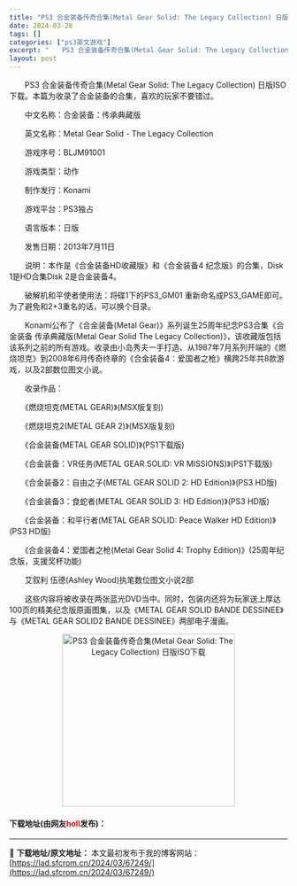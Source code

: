 ```yaml
---
title: "PS3 合金装备传奇合集(Metal Gear Solid: The Legacy Collection) 日版ISO下载"
date: 2024-03-28
tags: []
categories: ["ps3英文游戏"]
excerpt: "　　PS3 合金装备传奇合集(Metal Gear Solid: The Legacy Collection) 日版ISO下载。本篇为收录了合金装备的合集，喜欢的玩家不要错过。 　　中文名称：合金装备：传承典藏版 　　英文名称：Metal Gear Solid - The Legacy Collec&hellip;"
layout: post
---
```


 <p>　　PS3 合金装备传奇合集(Metal Gear Solid: The Legacy Collection) 日版ISO下载。本篇为收录了合金装备的合集，喜欢的玩家不要错过。</p> <p>　　中文名称：合金装备：传承典藏版</p> <p>　　英文名称：Metal Gear Solid - The Legacy Collection</p> <p>　　游戏序号：BLJM91001</p> <p>　　游戏类型：动作</p> <p>　　制作发行：Konami</p> <p>　　游戏平台：PS3独占</p> <p>　　语言版本：日版</p> <p>　　发售日期：2013年7月11日</p> <p>　　说明：本作是《合金装备HD收藏版》和《合金装备4 纪念版》的合集，Disk 1是HD合集Disk 2是合金装备4。</p> <p>　　破解机和平使者使用法：将碟1下的PS3_GM01 重新命名成PS3_GAME即可。为了避免和2+3重名的话，可以换个目录。</p> <p>　　Konami公布了《合金装备(Metal Gear)》系列诞生25周年纪念PS3合集《合金装备 传承典藏版(Metal Gear Solid The Legacy Collection)》，该收藏版包括该系列之前的所有游戏。收录由小岛秀夫一手打造、从1987年7月系列开端的《燃烧坦克》到2008年6月传奇终章的《合金装备4：爱国者之枪》横跨25年共8款游戏，以及2部数位图文小说。</p> <p>　　收录作品：</p> <p>　　《燃烧坦克(METAL GEAR)》(MSX版复刻)</p> <p>　　《燃烧坦克2(METAL GEAR 2)》(MSX版复刻)</p> <p>　　《合金装备(METAL GEAR SOLID)》(PS1下载版)</p> <p>　　《合金装备：VR任务(METAL GEAR SOLID: VR MISSIONS)》(PS1下载版)</p> <p>　　《合金装备2：自由之子(METAL GEAR SOLID 2: HD Edition)》(PS3 HD版)</p> <p>　　《合金装备3：食蛇者(METAL GEAR SOLID 3: HD Edition)》(PS3 HD版)</p> <p>　　《合金装备：和平行者(METAL GEAR SOLID: Peace Walker HD Edition)》(PS3 HD版)</p> <p>　　《合金装备4：爱国者之枪(Metal Gear Solid 4: Trophy Edition)》(25周年纪念版，支援奖杯功能)</p> <p>　　艾叙利 伍德(Ashley Wood)执笔数位图文小说2部</p> <p>　　这些内容将被收录在两张蓝光DVD当中。同时，包装内还将为玩家送上厚达100页的精美纪念版原画图集，以及《METAL GEAR SOLID BANDE DESSINEE》与《METAL GEAR SOLID2 BANDE DESSINEE》两部电子漫画。</p> <p align="center"><img align="" border="0" src="https://lad.sfcrom.cn/wp-content/uploads/2024/03/20240328_6605210d6f1bb.jpg" width="312" alt="PS3 合金装备传奇合集(Metal Gear Solid: The Legacy Collection) 日版ISO下载" /></p> <p><h4>下载地址(由网友<font color="red">holl</font>发布)：</h4></p> 

---
📖 **下载地址/原文地址：** 本文最初发布于我的博客网站：[https://lad.sfcrom.cn/2024/03/67249/](https://lad.sfcrom.cn/2024/03/67249/)
